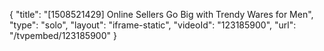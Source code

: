 {
    "title": "[1508521429] Online Sellers Go Big with Trendy Wares for Men",
    "type": "solo",
    "layout": "iframe-static",
    "videoId": "123185900",
    "url": "\/tvpembed\/123185900"
}